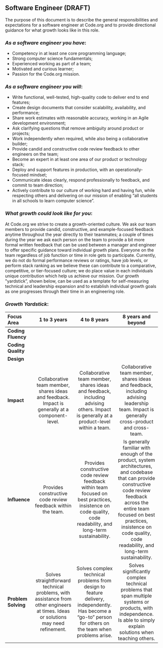 Software Engineer (**DRAFT**)
-----------------
The purpose of this document is to describe the general responsibilities and expectations for a software engineer at Code.org and to provide directional guidance for what growth looks like in this role.

### *As a software engineer you have*:
* Competency in at least one core programming language;
* Strong computer science fundamentals;
* Experienced working as part of a team;
* Motivated and curious learner;
* Passion for the Code.org mission.

### *As a software engineer you will*:
* Write functional, well-tested, high-quality code to deliver end to end features;
* Create design documents that consider scalability, availability, and performance;
* Share work estimates with reasonable accuracy, working in an Agile development environment;
* Ask clarifying questions that remove ambiguity around product or projects;
* Work independently when required, while also being a collaborative builder;
* Provide candid and constructive code review feedback to other engineers on the team;
* Become an expert in at least one area of our product or technology stack;
* Deploy and support features in production, with an operationally-focused mindset;
* Communicate ideas clearly, respond professionally to feedback, and commit to team direction;
* Actively contribute to our culture of working hard and having fun, while respecting others and delivering on our mission of enabling “all students in all schools to learn computer science”.

### *What growth could look like for you*:
At Code.org we strive to create a growth-oriented culture. We ask our team members to provide candid, constructive, and example-focused feedback anytime throughout the year directly to their teammates; a couple of times during the year we ask each person on the team to provide a bit more formal written feedback that can be used between a manager and engineer to offer specific guidance toward individual growth plans. Everyone on the team regardless of job function or time in role gets to participate. Currently, we do not do formal performance reviews or ratings, have job levels, or perform stack ranking as we believe these can contribute to a comparative, competitive, or tier-focused culture; we do place value in each individuals unique contribution which help us achieve our mission. Our growth "yardstick”, shown below, can be used as a template for self-measuring technical and leadership expansion and to establish individual growth goals as one progresses through their time in an engineering role.

### *Growth Yardstick*:
| **Focus Area** | **1 to 3 years** | **4 to 8 years** | **8 years and beyond** |
| :------- | :-------: | :-------: | :-------: |
| **Coding Fluency** | | | |
| **Coding Quality** | | | |
| **Design** | | | |
| **Impact** | Collaborative team member, shares ideas and feedback. Impact is generally at a component-level. | Collaborative team member, shares ideas and feedback, including advising others. Impact is generally at a product-level within a team. | Collaborative team member, shares ideas and feedback, including advising leadership team. Impact is generally cross-product and cross-team. |
| **Influence** | Provides constructive code review feedback within the team. | Provides constructive code review feedback within team focused on best practices, insistence on code quality, code readability, and long-term sustainability. | Is generally familiar with enough of the product, system architectures, and codebase that can provide constructive code review feedback across the entire team focused on best practices, insistence on code quality, code readability, and long-term sustainability. |
| **Problem Solving** | Solves straightforward technical problems, with assistance from other engineers at times. Ideas or solutions may need refinement. | Solves complex technical problems from design to feature delivery, independently. Has become a “go-to” person for others on the team when problems arise. | Solves significantly complex technical problems that span multiple systems or products, with independence. Is able to simply explain solutions when teaching others. |
